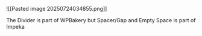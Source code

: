 ![[Pasted image 20250724034855.png]]

The Divider is part of WPBakery but Spacer/Gap and Empty Space is part of Impeka